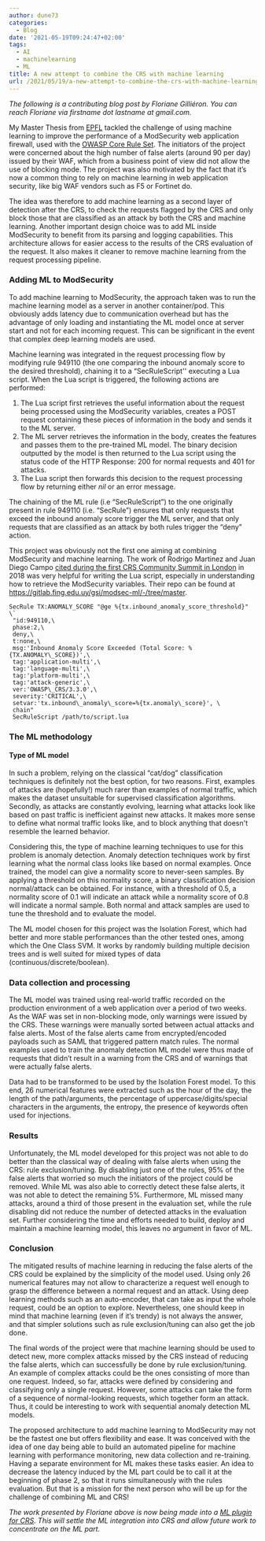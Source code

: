 ```yaml
---
author: dune73
categories:
  - Blog
date: '2021-05-19T09:24:47+02:00'
tags:
  - AI
  - machinelearning
  - ML
title: A new attempt to combine the CRS with machine learning
url: /2021/05/19/a-new-attempt-to-combine-the-crs-with-machine-learning/
---
```


*The following is a contributing blog post by Floriane Gilliéron. You can reach Floriane via firstname dot lastname at gmail.com.*

My Master Thesis from [EPFL](https://www.epfl.ch) tackled the challenge of using machine learning to improve the performance of a ModSecurity web application firewall, used with the [OWASP Core Rule Set](https://coreruleset.org). The initiators of the project were concerned about the high number of false alerts (around 90 per day) issued by their WAF, which from a business point of view did not allow the use of blocking mode. The project was also motivated by the fact that it’s now a common thing to rely on machine learning in web application security, like big WAF vendors such as F5 or Fortinet do.

The idea was therefore to add machine learning as a second layer of detection after the CRS, to check the requests flagged by the CRS and only block those that are classified as an attack by both the CRS and machine learning. Another important design choice was to add ML inside ModSecurity to benefit from its parsing and logging capabilities. This architecture allows for easier access to the results of the CRS evaluation of the request. It also makes it cleaner to remove machine learning from the request processing pipeline.

### Adding ML to ModSecurity

To add machine learning to ModSecurity, the approach taken was to run the machine learning model as a server in another container/pod. This obviously adds latency due to communication overhead but has the advantage of only loading and instantiating the ML model once at server start and not for each incoming request. This can be significant in the event that complex deep learning models are used.

Machine learning was integrated in the request processing flow by modifying rule 949110 (the one comparing the inbound anomaly score to the desired threshold), chaining it to a “SecRuleScript'' executing a Lua script. When the Lua script is triggered, the following actions are performed:

1. The Lua script first retrieves the useful information about the request being processed using the ModSecurity variables, creates a POST request containing these pieces of information in the body and sends it to the ML server.
2. The ML server retrieves the information in the body, creates the features and passes them to the pre-trained ML model. The binary decision outputted by the model is then returned to the Lua script using the status code of the HTTP Response: 200 for normal requests and 401 for attacks.
3. The Lua script then forwards this decision to the request processing flow by returning either *nil* or an error message.

The chaining of the ML rule (i.e “SecRuleScript”) to the one originally present in rule 949110 (i.e. “SecRule”) ensures that only requests that exceed the inbound anomaly score trigger the ML server, and that only requests that are classified as an attack by both rules trigger the “deny” action.

This project was obviously not the first one aiming at combining ModSecurity and machine learning. The work of Rodrigo Martinez and Juan Diego Campo [cited during the first CRS Community Summit in London](https://coreruleset.org/20180712/reporting-from-the-first-crs-community-summit-in-london/) in 2018 was very helpful for writing the Lua script, especially in understanding how to retrieve the ModSecurity variables. Their repo can be found at <https://gitlab.fing.edu.uy/gsi/modsec-ml/-/tree/master>.

```
SecRule TX:ANOMALY_SCORE "@ge %{tx.inbound_anomaly_score_threshold}" \`  
 "id:949110,\  
 phase:2,\  
 deny,\  
 t:none,\  
 msg:'Inbound Anomaly Score Exceeded (Total Score: %{TX.ANOMALY\_SCORE})',\  
 tag:'application-multi',\  
 tag:'language-multi',\  
 tag:'platform-multi',\  
 tag:'attack-generic',\  
 ver:'OWASP\_CRS/3.3.0',\  
 severity:'CRITICAL',\  
 setvar:'tx.inbound\_anomaly\_score=%{tx.anomaly\_score}', \  
 chain"  
 SecRuleScript /path/to/script.lua
```

### The ML methodology

#### Type of ML model

In such a problem, relying on the classical “cat/dog” classification techniques is definitely not the best option, for two reasons. First, examples of attacks are (hopefully!) much rarer than examples of normal traffic, which makes the dataset unsuitable for supervised classification algorithms. Secondly, as attacks are constantly evolving, learning what attacks look like based on past traffic is inefficient against new attacks. It makes more sense to define what normal traffic looks like, and to block anything that doesn't resemble the learned behavior.

Considering this, the type of machine learning techniques to use for this problem is anomaly detection. Anomaly detection techniques work by first learning what the normal class looks like based on normal examples. Once trained, the model can give a normality score to never-seen samples. By applying a threshold on this normality score, a binary classification decision normal/attack can be obtained. For instance, with a threshold of 0.5, a normality score of 0.1 will indicate an attack while a normality score of 0.8 will indicate a normal sample. Both normal and attack samples are used to tune the threshold and to evaluate the model.

The ML model chosen for this project was the Isolation Forest, which had better and more stable performances than the other tested ones, among which the One Class SVM. It works by randomly building multiple decision trees and is well suited for mixed types of data (continuous/discrete/boolean).

### Data collection and processing

The ML model was trained using real-world traffic recorded on the production environment of a web application over a period of two weeks. As the WAF was set in non-blocking mode, only warnings were issued by the CRS. These warnings were manually sorted between actual attacks and false alerts. Most of the false alerts came from encrypted/encoded payloads such as SAML that triggered pattern match rules. The normal examples used to train the anomaly detection ML model were thus made of requests that didn’t result in a warning from the CRS and of warnings that were actually false alerts.

Data had to be transformed to be used by the Isolation Forest model. To this end, 26 numerical features were extracted such as the hour of the day, the length of the path/arguments, the percentage of uppercase/digits/special characters in the arguments, the entropy, the presence of keywords often used for injections.

### Results

Unfortunately, the ML model developed for this project was not able to do better than the classical way of dealing with false alerts when using the CRS: rule exclusion/tuning. By disabling just one of the rules, 95% of the false alerts that worried so much the initiators of the project could be removed. While ML was also able to correctly detect these false alerts, it was not able to detect the remaining 5%. Furthermore, ML missed many attacks, around a third of those present in the evaluation set, while the rule disabling did not reduce the number of detected attacks in the evaluation set. Further considering the time and efforts needed to build, deploy and maintain a machine learning model, this leaves no argument in favor of ML.

### Conclusion

The mitigated results of machine learning in reducing the false alerts of the CRS could be explained by the simplicity of the model used. Using only 26 numerical features may not allow to characterize a request well enough to grasp the difference between a normal request and an attack. Using deep learning methods such as an auto-encoder, that can take as input the whole request, could be an option to explore. Nevertheless, one should keep in mind that machine learning (even if it’s trendy) is not always the answer, and that simpler solutions such as rule exclusion/tuning can also get the job done.

The final words of the project were that machine learning should be used to detect new, more complex attacks missed by the CRS instead of reducing the false alerts, which can successfully be done by rule exclusion/tuning. An example of complex attacks could be the ones consisting of more than one request. Indeed, so far, attacks were defined by considering and classifying only a single request. However, some attacks can take the form of a sequence of normal-looking requests, which together form an attack. Thus, it could be interesting to work with sequential anomaly detection ML models.

The proposed architecture to add machine learning to ModSecurity may not be the fastest one but offers flexibility and ease. It was conceived with the idea of one day being able to build an automated pipeline for machine learning with performance monitoring, new data collection and re-training. Having a separate environment for ML makes these tasks easier. An idea to decrease the latency induced by the ML part could be to call it at the beginning of phase 2, so that it runs simultaneously with the rules evaluation. But that is a mission for the next person who will be up for the challenge of combining ML and CRS!

*The work presented by Floriane above is now being made into a [ML plugin for CRS](https://github.com/coreruleset/coreruleset/pull/2067). This will settle the ML integration into CRS and allow future work to concentrate on the ML part.*

